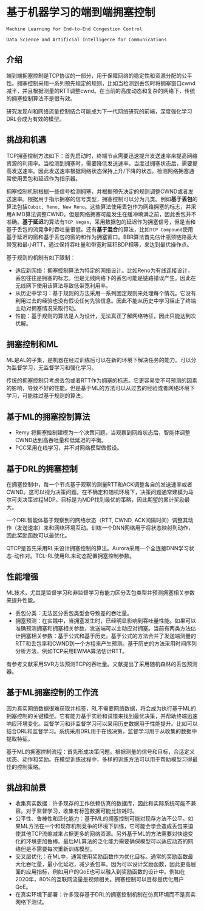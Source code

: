 # 基于机器学习的端到端拥塞控制

`Machine Learning for End-to-End Congestion Control`  

`Data Science and Artificial Intelligence for Communications`  

## 介绍

端到端拥塞控制是TCP协议的一部分，用于保障网络的稳定性和资源分配的公平性。拥塞控制采用一系列预先规定的规则，比如当检测到丢包时将拥塞窗口cwnd减半，并且根据测量的RTT调整cwnd。在当前的高度动态和复杂的网络下，传统的拥塞控制算法不是很有效。

研究发现AI和网络流量控制结合可能成为下一代网络研究的前端，深度强化学习DRL会成为有效的模型。

## 挑战和机遇

TCP拥塞控制方法如下：首先启动时，终端节点需要迅速提升发送速率来提高网络资源的利用率。当检测到拥塞时，需要降低发送速率。当度过拥塞状态后，需要提高发送速率。因此发送速率根据网络状态保持上升/下降的状态。检测网络拥塞通常使用丢包和延迟作为指示器。

拥塞控制机制根据一些信号检测拥塞，并根据预先决定的规则调整CWND或者发送速率。根据用于指示拥塞的信号类型，拥塞控制可以分为几类。例如**基于丢包**的算法包括`Cubic, Reno, New Reno`。这些算法使用丢包作为网络拥塞的标志，并采用AIMD算法调整CWND。但是网络拥塞可能发生在缓冲填满之前，因此丢包并不准确。**基于延迟**的算法有`TCP Vegas`，采用数据包的延迟作为拥塞信号，但是当和基于丢包的流竞争时吞吐量很低。还有**基于混合**的算法，比如`TCP Compound`使用基于延迟的窗和基于丢包的窗的和作为拥塞窗口。BBR算法首先估计瓶颈链路最大带宽和最小RTT，通过保持吞吐量和带宽时延积BDP相等，来达到最优操作点。

基于规则的机制有如下限制：

- 适应新网络：拥塞控制算法为特定的网络设计。比如Reno为有线连接设计，丢包往往是拥塞的标志。但是无线网络下的丢包可能是链路错误产生。因此在无线网下使用该算法导致低带宽利用率。
- 从历史中学习：基于规则的方法采用一系列固定规则来处理每个情况。它没有利用过去的经验也没有假设任何先验信息。因此不能从历史中学习阻止了终端主动对拥塞情况采取行动。
- 性能：基于规则的算法是人为设计，无法真正了解网络特征，因此只能达到次优解。

## 拥塞控制和ML

ML是AL的子集，是机器在经过训练后可以在新的环境下解决任务的能力。可以分为监督学习，无监督学习和强化学习。

传统的拥塞控制只考虑丢包或者RTT作为拥塞的标志。它更容易受不可预测的因素的影响，导致不好的性能。但是基于ML的方法可以从过去的经验或者网络环境下学习，可能胜过基于规则的算法。

## 基于ML的拥塞控制算法

- Remy 将拥塞控制建模为一个决策问题。当观察到网络状态后，智能体调整CWND达到高吞吐量和低延迟的平衡。
- PCC采用在线学习，并不对网络模型做假设。

## 基于DRL的拥塞控制

在拥塞控制中，每一个节点基于观察的测量RTT和ACK调整各自的发送速率或者CWND。这可以视为决策问题。在不确定和随机环境下，决策问题通常建模为马尔可夫决策过程MDP。目标是为MDP找到最优的策略，因此期望的累计奖励最大。

一个DRL智能体基于观察到的网络状态（RTT, CWND, ACK间隔时间）调整其动作（发送速率）来和网络环境互动。训练一个DNN网络用于将状态映射到动作，因此奖励函数可以最优化。

QTCP是首先采用RL来设计拥塞控制的算法。Aurora采用一个全连接DNN学习状态-动作对。TCL-RL使用RL来动态配置拥塞控制参数。

## 性能增强

ML技术，尤其是监督学习和非监督学习有能力区分丢包类型并预测拥塞相关参数来提升性能。

- 丢包分类：无法区分丢包类型会导致差的吞吐量。
- 拥塞预测：在实践中，当拥塞发生时，已经明显影响到吞吐量性能。如果可以准确预测拥塞和拥塞相关参数，发送端可以主动应对拥塞。当前有两类方法估计拥塞相关参数：基于公式和基于历史。基于公式的方法合并了发送端测量的RTT和丢包率和CWND到一个方程来产生预测。基于历史的方法采用时间序列分析方法，例如TCP采用EWMA算法估计RTT。

有参考文献采用SVR方法预测TCP的吞吐量。文献提出了采用随机森林的丢包预测器。

## 基于ML拥塞控制的工作流

因为真实网络数据很难获取并标签，RL不需要网络数据，将会成为执行基于ML的拥塞控制的关键模型。它有能力基于实验和试错来找到最优决策，并帮助终端迅速响应环境变化。监督学习和非监督学习可以采用历史数据用于性能提升。比如可以结合DRL和监督学习。系统采用DRL用于在线决策，监督学习用于从收集的数据中提取特征。

基于ML的拥塞控制流程：首先形成决策问题。根据测量的信号和目标，合适定义状态、动作和奖励。在模型训练过程中，多样的训练方法可以用于帮助模型习得最佳的控制策略。

## 挑战和前景

- 收集真实数据：许多现存的工作依赖仿真的数据库，因此和实际系统可能不兼容。对于监督学习，收集有标签数据可能比较耗时。
- 公平性、鲁棒性和泛化能力：基于ML的拥塞控制可能对现存方法不公平。如果ML方法在一个和现存机制竞争的环境下训练，它可能会学会造成丢包来迫使其他TCP流缩减来占据更多的网络资源。另外基于ML的方法需要对快速变化的环境更加鲁棒。最后ML算法的泛化能力需要确保模型可以适应动态的网络但是不需要每次重新训练模型。
- 交叉层优化：在ML中，通常使用奖励函数作为优化目标。通常的奖励函数最大化吞吐量，最小化延迟，减少丢包率。因为可以设计奖励函数，因此更高层面的应用指标，例如用户的QoE也可以融入到奖励函数的设计中。例如在2020年，80%的互联网流量是视频相关。拥塞控制可以目标是优化用户QoE。
- 在真实环境下部署：许多现存基于DRL的拥塞控制机制在仿真环境而不是真实网络下测试。

